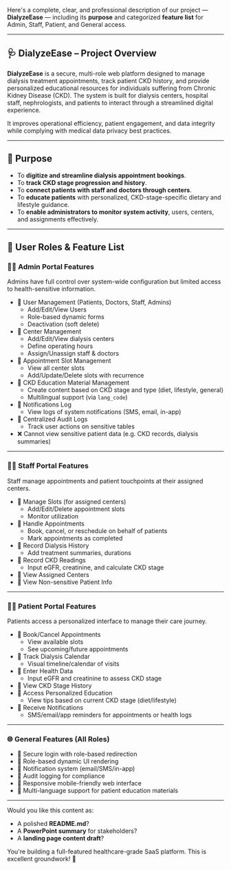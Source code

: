 Here's a complete, clear, and professional description of our project — **DialyzeEase** — including its **purpose** and categorized **feature list** for Admin, Staff, Patient, and General access.

---

## 🩺 **DialyzeEase – Project Overview**

**DialyzeEase** is a secure, multi-role web platform designed to manage dialysis treatment appointments, track patient CKD history, and provide personalized educational resources for individuals suffering from Chronic Kidney Disease (CKD). The system is built for dialysis centers, hospital staff, nephrologists, and patients to interact through a streamlined digital experience.

It improves operational efficiency, patient engagement, and data integrity while complying with medical data privacy best practices.

---

## 🎯 **Purpose**

- To **digitize and streamline dialysis appointment bookings**.
- To **track CKD stage progression and history**.
- To **connect patients with staff and doctors through centers**.
- To **educate patients** with personalized, CKD-stage-specific dietary and lifestyle guidance.
- To **enable administrators to monitor system activity**, users, centers, and assignments effectively.

---

## 🔐 **User Roles & Feature List**

### 👩‍💼 **Admin Portal Features**

Admins have full control over system-wide configuration but limited access to health-sensitive information.

- 🔹 User Management (Patients, Doctors, Staff, Admins)
  - Add/Edit/View Users
  - Role-based dynamic forms
  - Deactivation (soft delete)
- 🔹 Center Management
  - Add/Edit/View dialysis centers
  - Define operating hours
  - Assign/Unassign staff & doctors
- 🔹 Appointment Slot Management
  - View all center slots
  - Add/Update/Delete slots with recurrence
- 🔹 CKD Education Material Management
  - Create content based on CKD stage and type (diet, lifestyle, general)
  - Multilingual support (via `lang_code`)
- 🔹 Notifications Log
  - View logs of system notifications (SMS, email, in-app)
- 🔹 Centralized Audit Logs
  - Track user actions on sensitive tables
- ❌ Cannot view sensitive patient data (e.g. CKD records, dialysis summaries)

---

### 👨‍⚕️ **Staff Portal Features**

Staff manage appointments and patient touchpoints at their assigned centers.

- 🔹 Manage Slots (for assigned centers)
  - Add/Edit/Delete appointment slots
  - Monitor utilization
- 🔹 Handle Appointments
  - Book, cancel, or reschedule on behalf of patients
  - Mark appointments as completed
- 🔹 Record Dialysis History
  - Add treatment summaries, durations
- 🔹 Record CKD Readings
  - Input eGFR, creatinine, and calculate CKD stage
- 🔹 View Assigned Centers
- 🔹 View Non-sensitive Patient Info

---

### 👩‍🦰 **Patient Portal Features**

Patients access a personalized interface to manage their care journey.

- 🔹 Book/Cancel Appointments
  - View available slots
  - See upcoming/future appointments
- 🔹 Track Dialysis Calendar
  - Visual timeline/calendar of visits
- 🔹 Enter Health Data
  - Input eGFR and creatinine to assess CKD stage
- 🔹 View CKD Stage History
- 🔹 Access Personalized Education
  - View tips based on current CKD stage (diet/lifestyle)
- 🔹 Receive Notifications
  - SMS/email/app reminders for appointments or health logs

---

### 🌐 **General Features (All Roles)**

- 🔹 Secure login with role-based redirection
- 🔹 Role-based dynamic UI rendering
- 🔹 Notification system (email/SMS/in-app)
- 🔹 Audit logging for compliance
- 🔹 Responsive mobile-friendly web interface
- 🔹 Multi-language support for patient education materials

---

Would you like this content as:
- A polished **README.md**?
- A **PowerPoint summary** for stakeholders?
- A **landing page content draft**?

You're building a full-featured healthcare-grade SaaS platform. This is excellent groundwork! 🚀